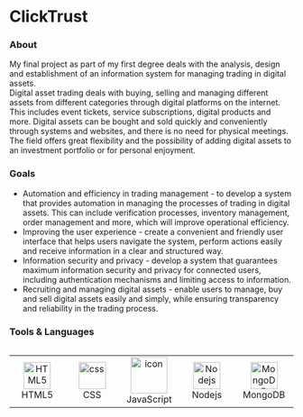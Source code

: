 # ClickTrust


### About
My final project as part of my first degree deals with the analysis, design and establishment of an information system for managing trading in digital assets. <br>
Digital asset trading deals with buying, selling and managing different assets from different categories through digital platforms on the internet. <br>
This includes event tickets, service subscriptions, digital products and more. Digital assets can be bought and sold quickly and conveniently through systems and websites, and there is no need for physical meetings. <br>
The field offers great flexibility and the possibility of adding digital assets to an investment portfolio or for personal enjoyment. <br>

### Goals

* Automation and efficiency in trading management - to develop a system that provides automation in managing the processes of trading in digital assets. 
This can include verification processes, inventory management, order management and more, which will improve operational efficiency.
* Improving the user experience - create a convenient and friendly user interface that helps users navigate the system, perform actions easily and receive information in a clear and structured way.
* Information security and privacy - develop a system that guarantees maximum information security and privacy for connected users, including authentication mechanisms and limiting access to information.
* Recruiting and managing digital assets - enable users to manage, buy and sell digital assets easily and simply, while ensuring transparency and reliability in the trading process.

### Tools & Languages 

<div style="display: flex; align-items: flex-start; align: center">
<table align="center">
  <tr>
      <td align="center"  width="96">
        <img src="https://skillicons.dev/icons?i=html" width="48" height="48" alt="HTML5" />
      <br>HTML5
    </td>
        <td align="center" width="96">
        <img src="https://skillicons.dev/icons?i=css" width="48" height="48" alt="css" />
      <br>CSS
    </td>
    <td align="center" width="96">
        <img src="https://techstack-generator.vercel.app/js-icon.svg" alt="icon" width="65" height="65" />
      <br>JavaScript
    </td>
    <td align="center" width="96">
        <img src="https://skillicons.dev/icons?i=nodejs" width="48" height="48" alt="Nodejs" />
      <br>Nodejs
      </td>
    <td align="center" width="96">
        <img src="https://skillicons.dev/icons?i=mongodb" width="48" height="48" alt="MongoDB" />
      <br>MongoDB
    </td>
  </tr>
</table>
</div>
